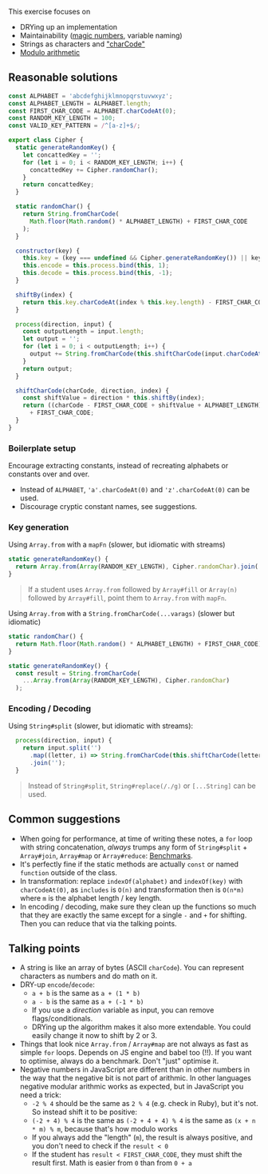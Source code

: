 This exercise focuses on
- DRYing up an implementation
- Maintainability ([magic numbers](https://en.wikipedia.org/wiki/Magic_number_(programming)), variable naming)
- Strings as characters and ["charCode"](https://developer.mozilla.org/en/docs/Web/JavaScript/Reference/Global_Objects/String/charCodeAt)
- [Modulo arithmetic](https://www.khanacademy.org/computing/computer-science/cryptography/modarithmetic/a/what-is-modular-arithmetic)

## Reasonable solutions
```javascript
const ALPHABET = 'abcdefghijklmnopqrstuvwxyz';
const ALPHABET_LENGTH = ALPHABET.length;
const FIRST_CHAR_CODE = ALPHABET.charCodeAt(0);
const RANDOM_KEY_LENGTH = 100;
const VALID_KEY_PATTERN = /^[a-z]+$/;

export class Cipher {
  static generateRandomKey() {
    let concattedKey = '';
    for (let i = 0; i < RANDOM_KEY_LENGTH; i++) {
      concattedKey += Cipher.randomChar();
    }
    return concattedKey;
  }

  static randomChar() {
    return String.fromCharCode(
      Math.floor(Math.random() * ALPHABET_LENGTH) + FIRST_CHAR_CODE
    );
  }

  constructor(key) {
    this.key = (key === undefined && Cipher.generateRandomKey()) || key;
    this.encode = this.process.bind(this, 1);
    this.decode = this.process.bind(this, -1);
  }

  shiftBy(index) {
    return this.key.charCodeAt(index % this.key.length) - FIRST_CHAR_CODE;
  }

  process(direction, input) {
    const outputLength = input.length;
    let output = '';
    for (let i = 0; i < outputLength; i++) {
      output += String.fromCharCode(this.shiftCharCode(input.charCodeAt(i), direction, i));
    }
    return output;
  }

  shiftCharCode(charCode, direction, index) {
    const shiftValue = direction * this.shiftBy(index);
    return ((charCode - FIRST_CHAR_CODE + shiftValue + ALPHABET_LENGTH) % ALPHABET_LENGTH)
      + FIRST_CHAR_CODE;
  }
}
```
### Boilerplate setup
Encourage extracting constants, instead of recreating alphabets or constants over and over.
- Instead of `ALPHABET`, `'a'.charCodeAt(0)` and `'z'.charCodeAt(0)` can be used.
- Discourage cryptic constant names, see suggestions.

### Key generation
Using `Array.from` with a `mapFn` (slower, but idiomatic with streams)
```javascript
static generateRandomKey() {
  return Array.from(Array(RANDOM_KEY_LENGTH), Cipher.randomChar).join('');
}
```
> If a student uses `Array.from` followed by `Array#fill` or `Array(n)` followed by `Array#fill`, point them to `Array.from` with `mapFn`.

Using `Array.from` with a `String.fromCharCode(...varags)` (slower but idiomatic)
```javascript
static randomChar() {
  return Math.floor(Math.random() * ALPHABET_LENGTH) + FIRST_CHAR_CODE);
}

static generateRandomKey() {
  const result = String.fromCharCode(
    ...Array.from(Array(RANDOM_KEY_LENGTH), Cipher.randomChar)
  );
```

### Encoding / Decoding
Using `String#split` (slower, but idiomatic with streams):

```javascript
  process(direction, input) {
    return input.split('')
      .map((letter, i) => String.fromCharCode(this.shiftCharCode(letter.charCodeAt(0), direction, i)))
      .join('');
  }
```
> Instead of `String#split`, `String#replace(/./g)` or `[...String]` can be used.

## Common suggestions
- When going for performance, at time of writing these notes, a `for` loop with string concatenation, _always_ trumps any form of `String#split` + `Array#join`, `Array#map` or `Array#reduce`: [Benchmarks](https://run.perf.zone/view/Random-key-generation-1542819336492).
- It's perfectly fine if the static methods are actually `const` or named `function` outside of the class.
- In transformation: replace `indexOf(alphabet)` and `indexOf(key)` with `charCodeAt(0)`, as `includes` is `O(n)` and transformation then is `O(n*m)` where `m` is the alphabet length / key length.
- In encoding / decoding, make sure they clean up the functions so much that they are exactly the same except for a single `-` and `+` for shifting. Then you can reduce that via the talking points.

## Talking points
- A string is like an array of bytes (ASCII `charCode`). You can represent characters as numbers and do math on it.
- DRY-up `encode`/`decode`:
  - `a + b` is the same as `a + (1 * b)`
  - `a - b` is the same as `a + (-1 * b)`
  - If you use a _direction_ variable as input, you can remove flags/conditionals.
  - DRYing up the algorithm makes it also more extendable. You could easily change it now to shift by 2 or 3.
- Things that look nice `Array.from` / `Array#map` are not always as fast as simple `for` loops. Depends on JS engine and babel too (!!). If you want to optimise, always do a benchmark. Don't "just" optimise it.
- Negative numbers in JavaScript are different than in other numbers in the way that the negative bit is not part of arithmic. In other languages negative modular arithmic works as expected, but in JavaScript you need a trick:
  - `-2 % 4` should be the same as `2 % 4` (e.g. check in Ruby), but it's not. So instead shift it to be positive:
  - `(-2 + 4) % 4` is the same as `(-2 + 4 + 4) % 4` is the same as `(x + n * m) % m`, because that's how modulo works
  - If you always add the "length" (`m`), the result is always positive, and you don't need to check if the `result < 0`
  - If the student has `result < FIRST_CHAR_CODE`, they must shift the result first. Math is easier from `0` than from  `0 + a`
